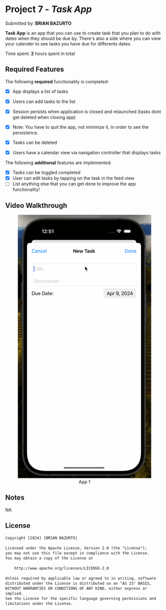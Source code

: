 # Project 7 - *Task App*

Submitted by: **BRIAN BAZURTO**

**Task App** is an app that you can use to create task that you plan to do with dates when they should be due by. There's also a side
where you can view your calender to see tasks you have due for differents dates.

Time spent: **2** hours spent in total

## Required Features

The following **required** functionality is completed:

- [x] App displays a list of tasks
- [x] Users can add tasks to the list
- [x] Session persists when application is closed and relaunched (tasks dont get deleted when closing app) 
- [x] Note: You have to quit the app, not minimize it, in order to see the persistence.
- [x] Tasks can be deleted
- [x] Users have a calendar view via navigation controller that displays tasks	


The following **additional** features are implemented:

- [x] Tasks can be toggled completed
- [x] User can edit tasks by tapping on the task in the feed view
- [ ] List anything else that you can get done to improve the app functionality!

## Video Walkthrough
<!-- Single row of images with names -->
<div align="center">
  <figure>
    <img src="https://github.com/ba-00001/TASK_IOS_APP/blob/main/TASK_IOS_APP_gif.gif" width="500" alt="Image 1">
    <br><figcaption> App 1</figcaption>
  </figure>
    </div>


## Notes

NA

## License

    Copyright [2024] [BRIAN BAZURTO]

    Licensed under the Apache License, Version 2.0 (the "License");
    you may not use this file except in compliance with the License.
    You may obtain a copy of the License at

        http://www.apache.org/licenses/LICENSE-2.0

    Unless required by applicable law or agreed to in writing, software
    distributed under the License is distributed on an "AS IS" BASIS,
    WITHOUT WARRANTIES OR CONDITIONS OF ANY KIND, either express or implied.
    See the License for the specific language governing permissions and
    limitations under the License.

